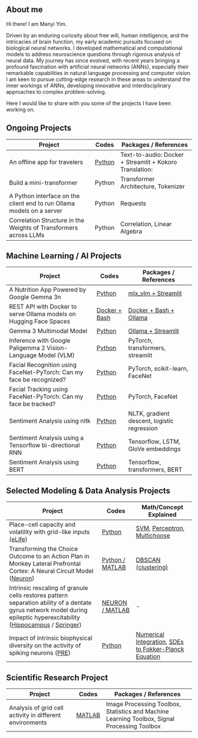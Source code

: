 <!-- Global site tag (gtag.js) - Google Analytics -->
<script async src="https://www.googletagmanager.com/gtag/js?id=G-Y05EH5SXSJ"></script>
<script>
  window.dataLayer = window.dataLayer || [];
  function gtag(){dataLayer.push(arguments);}
  gtag('js', new Date());

  gtag('config', 'G-Y05EH5SXSJ');
</script>

## About me

Hi there! I am Manyi Yim.

Driven by an enduring curiosity about free will, human intelligence, and the intricacies of brain function, my early academic pursuits focused on biological neural networks. I developed mathematical and computational models to address neuroscience questions through rigorous analysis of neural data. My journey has since evolved, with recent years bringing a profound fascination with artificial neural networks (ANNs), especially their remarkable capabilities in natural language processing and computer vision. I am keen to pursue cutting-edge research in these areas to understand the inner workings of ANNs, developing innovative and interdisciplinary approaches to complex problem-solving.

Here I would like to share with you some of the projects I have been working on.

## Ongoing Projects

| Project | Codes | Packages / References |
| ----------- | ----------- | ----------- |
| An offline app for travelers | [Python](https://huggingface.co/spaces/myyim/text2audio) | Text-to-audio: Docker + Streamlit + Kokoro  Translation: |
| Build a mini-transformer | Python | Transformer Architecture, Tokenizer |
| A Python interface on the client end to run Ollama models on a server | Python | Requests |
| Correlation Structure in the Weights of Transformers across LLMs| Python | Correlation, Linear Algebra |

## Machine Learning / AI Projects

| Project | Codes | Packages / References |
| ----------- | ----------- | ----------- |
| A Nutrition App Powered by Google Gemma 3n | [Python](https://github.com/myyim/nutritionApp) | [mlx_vlm + Streamlit](https://medium.com/p/9a8226671043) |
| REST API with Docker to serve Ollama models on Hugging Face Spaces| [Docker + Bash](https://huggingface.co/spaces/myyim/docker_ollama_model) | [Docker + Bash + Ollama](https://medium.com/@manyi.yim/build-a-rest-api-to-serve-a-llm-with-ollama-on-hugging-face-spaces-1f5d8f871887)|
| Gemma 3 Multimodal Model| [Python](https://github.com/myyim/multimodal_ollama_streamlit) | [Ollama + Streamlit](https://medium.com/@manyi.yim/run-a-vlm-or-a-multimodal-model-with-streamlit-and-ollama-api-2401875460af)|
| Inference with Google Paligemma 2 Vision-Language Model (VLM) | [Python](https://huggingface.co/spaces/myyim/vlm_google_paligemma2_3b) | PyTorch, transformers, streamlit |
| Facial Recognition using FaceNet-PyTorch: Can my face be recognized? | [Python](https://github.com/myyim/FaceNet/blob/main/manyi-facenet-classify.ipynb) | PyTorch, scikit-learn, FaceNet |
| Facial Tracking using FaceNet-PyTorch: Can my face be tracked? | [Python](https://github.com/myyim/FaceNet/blob/main/manyi-facenet-tracking.ipynb) | PyTorch, FaceNet |
| Sentiment Analysis using nltk | [Python](https://github.com/myyim/sentimentanalysis/blob/main/tweetNLP_nltk_feature_extraction.ipynb) | NLTK, gradient descent, logistic regression |
| Sentiment Analysis using a Tensorflow bi-directional RNN | [Python](https://github.com/myyim/sentimentanalysis/blob/main/tweetNLP_tf_biLSTM_glove.ipynb) | Tensorflow, LSTM, GloVe embeddings |
| Sentiment Analysis using BERT | [Python](https://github.com/myyim/sentimentanalysis/blob/main/tweetNLP_transformers_gpu.ipynb) | Tensorflow, transformers, BERT |

## Selected Modeling & Data Analysis Projects

| Project | Codes | Math/Concept Explained |
| ----------- | ----------- | ----------- |
| Place-cell capacity and volatility with grid-like inputs ([eLife](https://elifesciences.org/articles/62702)) | [Python](https://github.com/myyim/placecellperceptron) | [SVM](https://github.com/myyim/myyim.github.io/blob/main/reference/SVM.pdf), [Perceptron](https://github.com/myyim/perceptron), [Multichoose](https://github.com/myyim/multichoose) |
| Transforming the Choice Outcome to an Action Plan in Monkey Lateral Prefrontal Cortex: A Neural Circuit Model ([Neuron](https://www.sciencedirect.com/science/article/pii/S0896627319304854)) | [Python / MATLAB](https://github.com/myyim/LPFC) | [DBSCAN (clustering)](https://myyim.github.io/reference/dbscan.html) |
| Intrinsic rescaling of granule cells restores pattern separation ability of a dentate gyrus network model during epileptic hyperexcitability ([Hippocampus](https://onlinelibrary.wiley.com/doi/abs/10.1002/hipo.22373) / [Springer](https://link.springer.com/chapter/10.1007/978-3-319-99103-0_23))| [NEURON / MATLAB](https://github.com/myyim/DG_pattern_separation) | - |
| Impact of intrinsic biophysical diversity on the activity of spiking neurons ([PRE](https://journals.aps.org/pre/abstract/10.1103/PhysRevE.87.032710)) | [Python](https://github.com/myyim/LIF) | [Numerical Integration](https://github.com/myyim/myyim.github.io/blob/main/reference/integration.md), [SDEs to Fokker-Planck Equation](https://github.com/myyim/myyim.github.io/blob/main/reference/SDEs_to_Fokker_Planck.pdf) |


## Scientific Research Project

| Project | Codes | Packages / References |
| ----------- | ----------- | ----------- |
| Analysis of grid cell activity in different environments | [MATLAB](https://github.com/myyim/gridcell_circular_track) | Image Processing Toolbox, Statistics and Machine Learning Toolbox, Signal Processing Toolbox |
